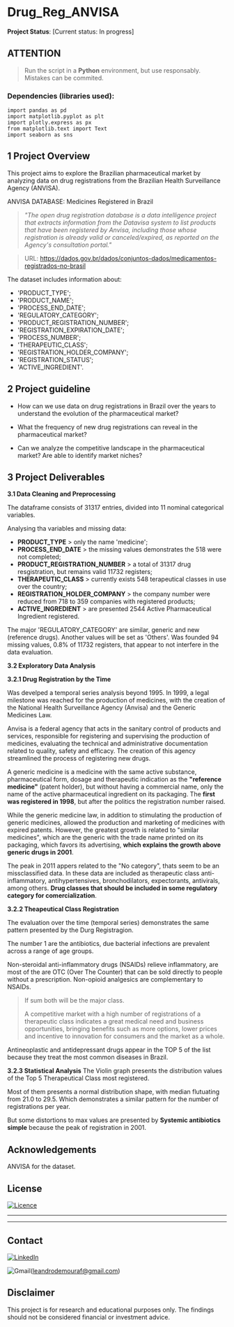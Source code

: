 # Drug_Reg_ANVISA
**Project Status**: [Current status: In progress]

## **ATTENTION**
> Run the script in a **Python** environment, but use responsably. Mistakes can be commited.
  ### Dependencies (libraries used):
    import pandas as pd
    import matplotlib.pyplot as plt
    import plotly.express as px
    from matplotlib.text import Text
    import seaborn as sns

  
## 1 Project Overview

This project aims to explore the Brazilian pharmaceutical market by analyzing data on drug registrations from the Brazilian Health Surveillance Agency (ANVISA).

ANVISA DATABASE: Medicines Registered in Brazil

> _"The open drug registration database is a data intelligence project that extracts information from the Datavisa system to list products that have been registered by Anvisa, including those whose registration is already valid or canceled/expired, as reported on the Agency's consultation portal."_

> URL: https://dados.gov.br/dados/conjuntos-dados/medicamentos-registrados-no-brasil

The dataset includes information about:
- 'PRODUCT_TYPE';
- 'PRODUCT_NAME';
- 'PROCESS_END_DATE';
- 'REGULATORY_CATEGORY';
- 'PRODUCT_REGISTRATION_NUMBER';
- 'REGISTRATION_EXPIRATION_DATE';
- 'PROCESS_NUMBER';
- 'THERAPEUTIC_CLASS';
- 'REGISTRATION_HOLDER_COMPANY';
- 'REGISTRATION_STATUS';
- 'ACTIVE_INGREDIENT'.

## 2 Project guideline

- How can we use data on drug registrations in Brazil over the years to understand the evolution of the pharmaceutical market?
  
- What the frequency of new drug registrations can reveal in the pharmaceutical market?

- Can we analyze the competitive landscape in the pharmaceutical market? Are able to identify market niches?

## 3 Project Deliverables

**3.1 Data Cleaning and Preprocessing**

The dataframe consists of 31317 entries, divided into 11 nominal categorical variables.

Analysing tha variables and missing data:
- **PRODUCT_TYPE** > only the name 'medicine';
- **PROCESS_END_DATE** > the missing values demonstrates the 518 were not completed;
- **PRODUCT_REGISTRATION_NUMBER** > a total of 31317 drug resgistration, but remains valid 11732 registers;
- **THERAPEUTIC_CLASS** > currently exists 548 terapeutical classes in use over the country;
- **REGISTRATION_HOLDER_COMPANY** > the company number were reduced from 718 to 359 companies with registered products;
- **ACTIVE_INGREDIENT** > are presented 2544 Active Pharmaceutical Ingredient registered.

The major 'REGULATORY_CATEGORY' are similar, generic and new (reference drugs). Another values will be set as 'Others'. Was founded 94 missing values, 0.8% of 11732 registers, that appear to not interfere in the data evaluation.

**3.2 Exploratory Data Analysis**

**3.2.1 Drug Registration by the Time**

Was develped a temporal series analysis beyond 1995. In 1999, a legal milestone was reached for the production of medicines, with the creation of the National Health Surveillance Agency (Anvisa) and the Generic Medicines Law.

Anvisa is a federal agency that acts in the sanitary control of products and services, responsible for registering and supervising the production of medicines, evaluating the technical and administrative documentation related to quality, safety and efficacy. The creation of this agency streamlined the process of registering new drugs.

A generic medicine is a medicine with the same active substance, pharmaceutical form, dosage and therapeutic indication as the **"reference medicine"** (patent holder), but without having a commercial name, only the name of the active pharmaceutical ingredient on its packaging. The **first was registered in 1998**, but after the politics the registration number raised.

While the generic medicine law, in addition to stimulating the production of generic medicines, allowed the production and marketing of medicines with expired patents. However, the greatest growth is related to "similar medicines", which are the generic with the trade name printed on its packaging, which favors its advertising, **which explains the growth above generic drugs in 2001**.

The peak in 2011 appers related to the "No category", thats seem to be an missclassified data. In these data are included as therapeutic class  anti-inflammatory, antihypertensives, bronchodilators, expectorants, antivirals, among others. **Drug classes that should be included in some regulatory category for comercialization**.

**3.2.2 Theapeutical Class Registration**

The evaluation over the time (temporal series) demonstrates the same pattern presented by the Durg Registragion. 

The number 1 are the antibiotics, due bacterial infections are prevalent across a range of age groups. 

Non-steroidal anti-inflammatory drugs (NSAIDs) relieve inflammatory, are most of the are OTC (Over The Counter) that can be sold directly to people without a prescription. Non-opioid analgesics are complementary to NSAIDs.
> If sum both will be the major class.
> 
> A competitive market with a high number of registrations of a therapeutic class indicates a great medical need and business opportunities, bringing benefits such as more options, lower prices and incentive to innovation for consumers and the market as a whole.

Antineoplastic and antidepressant drugs appear in the TOP 5 of the list because they treat the most common diseases in Brazil.

**3.2.3 Statistical Analysis**
The Violin graph presents the distribution values of the Top 5 Therapeutical Class most registered.

Most of them presents a normal distribution shape, with median flutuating from 21.0 to 29.5. Which demonstrates a similar pattern for the number of registrations per year.

But some distortions to max values are presented by  **Systemic antibiotics simple** because the peak of registration in 2001.

## Acknowledgements

ANVISA for the dataset.

## License

[![Licence](https://img.shields.io/github/license/Ileriayo/markdown-badges?style=for-the-badge)](.DOCS/LICENSE)
<hr>
<hr>

## Contact

[![LinkedIn](https://img.shields.io/badge/linkedin-%230077B5.svg?style=for-the-badge&logo=linkedin&logoColor=white)](https://www.linkedin.com/in/leandrodmf/)

![Gmail](https://img.shields.io/badge/Gmail-D14836?style=for-the-badge&logo=gmail&logoColor=white)(leandrodemouraf@gmail.com)

## Disclaimer

This project is for research and educational purposes only. The findings should not be considered financial or investment advice.
